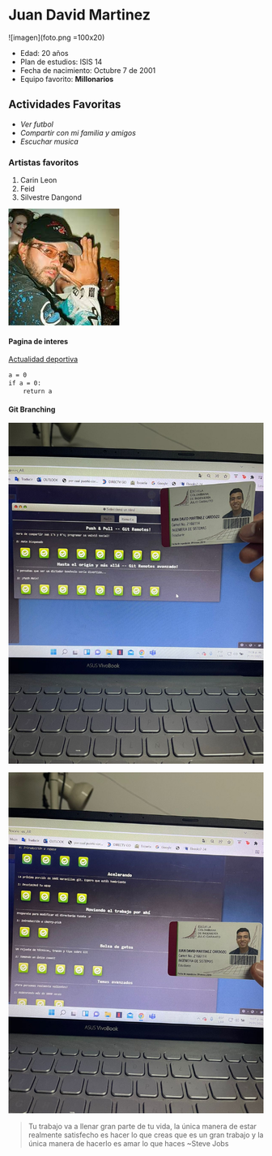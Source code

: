 # Juan David Martinez
![imagen](foto.png =100x20)
- Edad: 20 años
- Plan de estudios: ISIS 14
- Fecha de nacimiento: Octubre 7 de 2001
- Equipo favorito: **Millonarios**

## Actividades Favoritas
- *Ver futbol*
- *Compartir con mi familia y amigos*
- *Escuchar musica*

### Artistas favoritos
1. Carin Leon
2. Feid
3. Silvestre Dangond

![Imagen 3](ferxxo.jpg)

#### Pagina de interes
[Actualidad deportiva](https://colombia.as.com/)

~~~
a = 0
if a = 0:
	return a 
~~~


#### Git Branching

![Imagen 1](git1.jpeg)

![Imagen 2](git2.jpeg)



> Tu trabajo va a llenar gran parte de tu vida, la única manera de estar realmente satisfecho es hacer lo que creas que es un gran trabajo y la única manera de hacerlo es amar lo que haces
 ~Steve Jobs